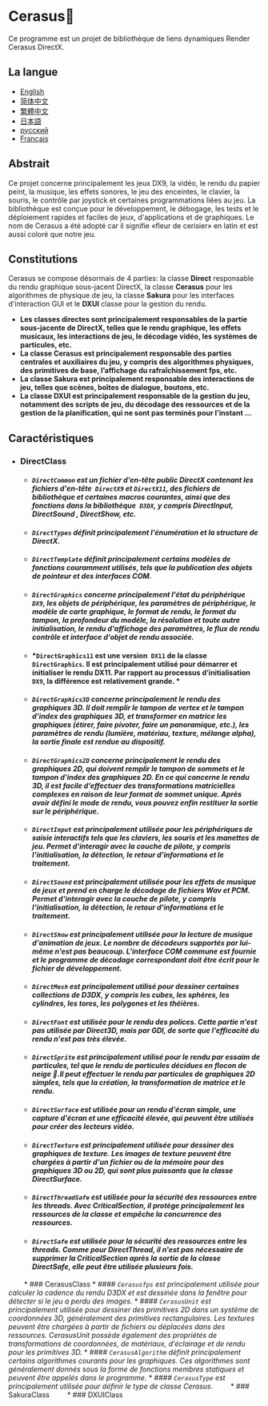 # Cerasus🌸
Ce programme est un projet de bibliothèque de liens dynamiques Render Cerasus DirectX.

## La langue
  * [English](https://github.com/Alopex6414/Cerasus/blob/master/README.md)
  * [简体中文](https://github.com/Alopex6414/Cerasus/blob/master/README_ZH_CN.md)
  * [繁體中文](https://github.com/Alopex6414/Cerasus/blob/master/README_ZH_TW.md)
  * [日本語](https://github.com/Alopex6414/Cerasus/blob/master/README_JA_JP.md)
  * [русский](https://github.com/Alopex6414/Cerasus/blob/master/README_RU_RU.md)
  * [Français](https://github.com/Alopex6414/Cerasus/blob/master/README_FR_FR.md)

## Abstrait
Ce projet concerne principalement les jeux DX9, la vidéo, le rendu du papier peint, la musique, les effets sonores, le jeu des enceintes, le clavier, la souris, le contrôle par joystick et certaines programmations liées au jeu. La bibliothèque est conçue pour le développement, le débogage, les tests et le déploiement rapides et faciles de jeux, d'applications et de graphiques. Le nom de Cerasus a été adopté car il signifie «fleur de cerisier» en latin et est aussi coloré que notre jeu.

## Constitutions
Cerasus se compose désormais de 4 parties: la classe **Direct** responsable du rendu graphique sous-jacent DirectX, la classe **Cerasus** pour les algorithmes de physique de jeu, la classe **Sakura** pour les interfaces d'interaction GUI et le **DXUI** classe pour la gestion du rendu.
* **Les classes directes sont principalement responsables de la partie sous-jacente de DirectX, telles que le rendu graphique, les effets musicaux, les interactions de jeu, le décodage vidéo, les systèmes de particules, etc.**
* **La classe Cerasus est principalement responsable des parties centrales et auxiliaires du jeu, y compris des algorithmes physiques, des primitives de base, l’affichage du rafraîchissement fps, etc.**
* **La classe Sakura est principalement responsable des interactions de jeu, telles que scènes, boîtes de dialogue, boutons, etc.**
* **La classe DXUI est principalement responsable de la gestion du jeu, notamment des scripts de jeu, du décodage des ressources et de la gestion de la planification, qui ne sont pas terminés pour l'instant ...**

## Caractéristiques
  * ### DirectClass
    * #### *`DirectCommon` est un fichier d'en-tête public DirectX contenant les fichiers d'en-tête` DirectX9` et `DirectX11`, des fichiers de bibliothèque et certaines macros courantes, ainsi que des fonctions dans la bibliothèque` D3DX`, y compris DirectInput, DirectSound , DirectShow, etc.*
    * #### *`DirectTypes` définit principalement l'énumération et la structure de DirectX.*
    * #### *`DirectTemplate` définit principalement certains modèles de fonctions couramment utilisés, tels que la publication des objets de pointeur et des interfaces COM.*
    * #### *`DirectGraphics` concerne principalement l'état du périphérique` DX9`, les objets de périphérique, les paramètres de périphérique, le modèle de carte graphique, le format de rendu, le format du tampon, la profondeur du modèle, la résolution et toute autre initialisation, le rendu d'affichage des paramètres, le flux de rendu contrôle et interface d'objet de rendu associée.*
    * #### *`DirectGraphics11` est une version` DX11` de la classe `DirectGraphics`. Il est principalement utilisé pour démarrer et initialiser le rendu DX11. Par rapport au processus d’initialisation `DX9`, la différence est relativement grande. *
    * #### *`DirectGraphics3D` concerne principalement le rendu des graphiques 3D. Il doit remplir le tampon de vertex et le tampon d’index des graphiques 3D, et transformer en matrice les graphiques (étirer, faire pivoter, faire un panoramique, etc.), les paramètres de rendu (lumière, matériau, texture, mélange alpha), la sortie finale est rendue au dispositif.*
    * #### *`DirectGraphics2D` concerne principalement le rendu des graphiques 2D, qui doivent remplir le tampon de sommets et le tampon d'index des graphiques 2D. En ce qui concerne le rendu 3D, il est facile d’effectuer des transformations matricielles complexes en raison de leur format de sommet unique. Après avoir défini le mode de rendu, vous pouvez enfin restituer la sortie sur le périphérique.*
    * #### *`DirectInput` est principalement utilisée pour les périphériques de saisie interactifs tels que les claviers, les souris et les manettes de jeu. Permet d'interagir avec la couche de pilote, y compris l'initialisation, la détection, le retour d'informations et le traitement.*
    * #### *`DirectSound` est principalement utilisée pour les effets de musique de jeux et prend en charge le décodage de fichiers Wav et PCM. Permet d'interagir avec la couche de pilote, y compris l'initialisation, la détection, le retour d'informations et le traitement.*
    * #### *`DirectShow` est principalement utilisée pour la lecture de musique d'animation de jeux. Le nombre de décodeurs supportés par lui-même n'est pas beaucoup. L'interface COM commune est fournie et le programme de décodage correspondant doit être écrit pour le fichier de développement.*
    * #### *`DirectMesh` est principalement utilisé pour dessiner certaines collections de D3DX, y compris les cubes, les sphères, les cylindres, les tores, les polygones et les théières.*
    * #### *`DirectFont` est utilisée pour le rendu des polices. Cette partie n'est pas utilisée par Direct3D, mais par GDI, de sorte que l'efficacité du rendu n'est pas très élevée.*
    * #### *`DirectSprite` est principalement utilisé pour le rendu par essaim de particules, tel que le rendu de particules décidues en flocon de neige 🍂.Il peut effectuer le rendu par particules de graphiques 2D simples, tels que la création, la transformation de matrice et le rendu.*
    * #### *`DirectSurface` est utilisée pour un rendu d'écran simple, une capture d'écran et une efficacité élevée, qui peuvent être utilisés pour créer des lecteurs vidéo.*
    * #### *`DirectTexture` est principalement utilisée pour dessiner des graphiques de texture. Les images de texture peuvent être chargées à partir d'un fichier ou de la mémoire pour des graphiques 3D ou 2D, qui sont plus puissants que la classe DirectSurface.*
    * #### *`DirectThreadSafe` est utilisée pour la sécurité des ressources entre les threads. Avec CriticalSection, il protège principalement les ressources de la classe et empêche la concurrence des ressources.*
    * #### *`DirectSafe` est utilisée pour la sécurité des ressources entre les threads. Comme pour DirectThread, il n'est pas nécessaire de supprimer la CriticalSection après la sortie de la classe DirectSafe, elle peut être utilisée plusieurs fois.*
    &nbsp;
  * ### CerasusClass
    * #### *`Cerasusfps` est principalement utilisée pour calculer la cadence du rendu D3DX et est dessinée dans la fenêtre pour détecter si le jeu a perdu des images.*
    * #### *`CerasusUnit` est principalement utilisée pour dessiner des primitives 2D dans un système de coordonnées 3D, généralement des primitives rectangulaires. Les textures peuvent être chargées à partir de fichiers ou déplacées dans des ressources. CerasusUnit possède également des propriétés de transformations de coordonnées, de matériaux, d'éclairage et de rendu pour les primitives 3D.*
    * #### *`CerasusAlgorithm` définit principalement certains algorithmes courants pour les graphiques. Ces algorithmes sont généralement donnés sous la forme de fonctions membres statiques et peuvent être appelés dans le programme.*
    * #### *`CerasusType` est principalement utilisée pour définir le type de classe Cerasus.*
    &nbsp;
  * ### SakuraClass
    &nbsp;
  * ### DXUIClass
    &nbsp;

